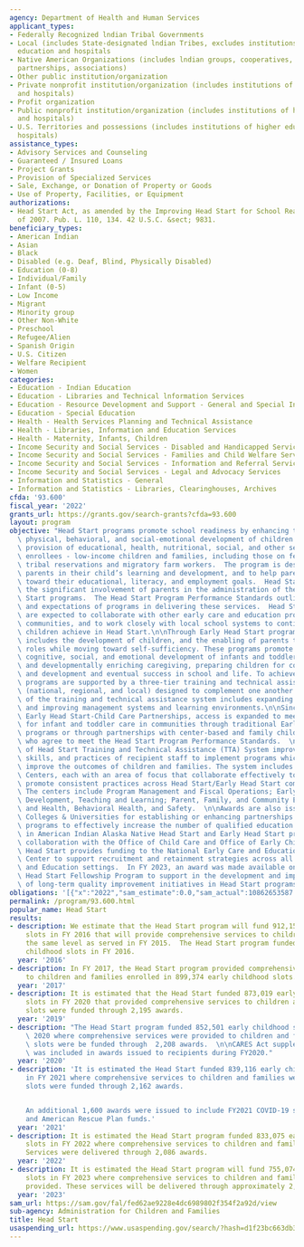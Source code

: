 ```yaml
---
agency: Department of Health and Human Services
applicant_types:
- Federally Recognized lndian Tribal Governments
- Local (includes State-designated lndian Tribes, excludes institutions of higher
  education and hospitals
- Native American Organizations (includes lndian groups, cooperatives, corporations,
  partnerships, associations)
- Other public institution/organization
- Private nonprofit institution/organization (includes institutions of higher education
  and hospitals)
- Profit organization
- Public nonprofit institution/organization (includes institutions of higher education
  and hospitals)
- U.S. Territories and possessions (includes institutions of higher education and
  hospitals)
assistance_types:
- Advisory Services and Counseling
- Guaranteed / Insured Loans
- Project Grants
- Provision of Specialized Services
- Sale, Exchange, or Donation of Property or Goods
- Use of Property, Facilities, or Equipment
authorizations:
- Head Start Act, as amended by the Improving Head Start for School Readiness Act
  of 2007. Pub. L. 110, 134. 42 U.S.C. &sect; 9831.
beneficiary_types:
- American Indian
- Asian
- Black
- Disabled (e.g. Deaf, Blind, Physically Disabled)
- Education (0-8)
- Individual/Family
- Infant (0-5)
- Low Income
- Migrant
- Minority group
- Other Non-White
- Preschool
- Refugee/Alien
- Spanish Origin
- U.S. Citizen
- Welfare Recipient
- Women
categories:
- Education - Indian Education
- Education - Libraries and Technical lnformation Services
- Education - Resource Development and Support - General and Special Interest Organizations
- Education - Special Education
- Health - Health Services Planning and Technical Assistance
- Health - Libraries, Information and Education Services
- Health - Maternity, Infants, Children
- Income Security and Social Services - Disabled and Handicapped Services
- Income Security and Social Services - Families and Child Welfare Services
- Income Security and Social Services - Information and Referral Services
- Income Security and Social Services - Legal and Advocacy Services
- Information and Statistics - General
- Information and Statistics - Libraries, Clearinghouses, Archives
cfda: '93.600'
fiscal_year: '2022'
grants_url: https://grants.gov/search-grants?cfda=93.600
layout: program
objective: "Head Start programs promote school readiness by enhancing the cognitive,\
  \ physical, behavioral, and social-emotional development of children through the\
  \ provision of educational, health, nutritional, social, and other services to their\
  \ enrollees - low-income children and families, including those on federally recognized\
  \ tribal reservations and migratory farm workers.  The program is designed to involve\
  \ parents in their child’s learning and development, and to help parents make progress\
  \ toward their educational, literacy, and employment goals.  Head Start also emphasizes\
  \ the significant involvement of parents in the administration of their local Head\
  \ Start programs.  The Head Start Program Performance Standards outline the requirements\
  \ and expectations of programs in delivering these services.  Head Start programs\
  \ are expected to collaborate with other early care and education programs in their\
  \ communities, and to work closely with local school systems to continue the gains\
  \ children achieve in Head Start.\n\nThrough Early Head Start programming, the focus\
  \ includes the development of children, and the enabling of parents to fulfill their\
  \ roles while moving toward self-sufficiency. These programs promote the physical,\
  \ cognitive, social, and emotional development of infants and toddlers through safe\
  \ and developmentally enriching caregiving, preparing children for continued growth\
  \ and development and eventual success in school and life. To achieve their goals,\
  \ programs are supported by a three-tier training and technical assistance system\
  \ (national, regional, and local) designed to complement one another. Objectives\
  \ of the training and technical assistance system includes expanding staff qualifications\
  \ and improving management systems and learning environments.\n\nSince 2014 through\
  \ Early Head Start-Child Care Partnerships, access is expanded to meet the needs\
  \ for infant and toddler care in communities through traditional Early Head Start\
  \ programs or through partnerships with center-based and family child care providers\
  \ who agree to meet the Head Start Program Performance Standards.  \n\nThe Office\
  \ of Head Start Training and Technical Assistance (TTA) System improves the knowledge,\
  \ skills, and practices of recipient staff to implement programs which, in turn,\
  \ improve the outcomes of children and families. The system includes four National\
  \ Centers, each with an area of focus that collaborate effectively to support and\
  \ promote consistent practices across Head Start/Early Head Start communities. \
  \ The centers include Program Management and Fiscal Operations; Early Childhood\
  \ Development, Teaching and Learning; Parent, Family, and Community Engagement;\
  \ and Health, Behavioral Health, and Safety.  \n\nAwards are also issued to Tribal\
  \ Colleges & Universities for establishing or enhancing partnerships with Head Start\
  \ programs to effectively increase the number of qualified education staff working\
  \ in American Indian Alaska Native Head Start and Early Head Start programs.  In\
  \ collaboration with the Office of Child Care and Office of Early Childhood Development,\
  \ Head Start provides funding to the National Early Care and Education Workforce\
  \ Center to support recruitment and retainment strategies across all Early Care\
  \ and Education settings.  In FY 2023, an award was made available on the National\
  \ Head Start Fellowship Program to support in the development and implementation\
  \ of long-term quality improvement initiatives in Head Start programs."
obligations: '[{"x":"2022","sam_estimate":0.0,"sam_actual":10862653587.0,"usa_spending_actual":10460057252.39},{"x":"2023","sam_estimate":11819345263.0,"sam_actual":0.0,"usa_spending_actual":10845819395.45},{"x":"2024","sam_estimate":12924896294.0,"sam_actual":0.0,"usa_spending_actual":11972107636.88}]'
permalink: /program/93.600.html
popular_name: Head Start
results:
- description: We estimate that the Head Start program will fund 912,156 early childhood
    slots in FY 2016 that will provide comprehensive services to children and families,
    the same level as served in FY 2015.  The Head Start program funded 915,603 early
    childhood slots in FY 2016.
  year: '2016'
- description: In FY 2017, the Head Start program provided comprehensive services
    to children and families enrolled in 899,374 early childhood slots.
  year: '2017'
- description: It is estimated that the Head Start funded 873,019 early childhood
    slots in FY 2020 that provided comprehensive services to children and families.  These
    slots were funded through 2,195 awards.
  year: '2019'
- description: "The Head Start program funded 852,501 early childhood slots in FY\
    \ 2020 where comprehensive services were provided to children and families. These\
    \ slots were be funded through  2,208 awards.  \n\nCARES Act supplemental funding\
    \ was included in awards issued to recipients during FY2020."
  year: '2020'
- description: 'It is estimated the Head Start funded 839,116 early childhood slots
    in FY 2021 where comprehensive services to children and families were provided.  These
    slots were funded through 2,162 awards.


    An additional 1,600 awards were issued to include FY2021 COVID-19 supplemental
    and American Rescue Plan funds.'
  year: '2021'
- description: It is estimated the Head Start program funded 833,075 early childhood
    slots in FY 2022 where comprehensive services to children and families were provided.
    Services were delivered through 2,086 awards.
  year: '2022'
- description: It is estimated the Head Start program will fund 755,074 early childhood
    slots in FY 2023 where comprehensive services to children and families will be
    provided. These services will be delivered through approximately 2,017 awards.
  year: '2023'
sam_url: https://sam.gov/fal/fed62ae9228e4dc6989802f354f2a92d/view
sub-agency: Administration for Children and Families
title: Head Start
usaspending_url: https://www.usaspending.gov/search/?hash=d1f23bc663db398a48d404db9cfebd2e
---
```

